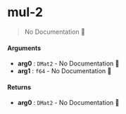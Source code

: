# mul\-2

> No Documentation 🚧

#### Arguments

- **arg0** : `DMat2` \- No Documentation 🚧
- **arg1** : `f64` \- No Documentation 🚧

#### Returns

- **arg0** : `DMat2` \- No Documentation 🚧